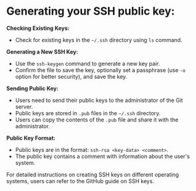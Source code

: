# Generating your SSH public key:

**Checking Existing Keys:**
- Check for existing keys in the `~/.ssh` directory using `ls` command.

**Generating a New SSH Key:**
- Use the `ssh-keygen` command to generate a new key pair.
- Confirm the file to save the key, optionally set a passphrase (use `-o` option for better security), and save the key.

**Sending Public Key:**
- Users need to send their public keys to the administrator of the Git server.
- Public keys are stored in `.pub` files in the `~/.ssh` directory.
- Users can copy the contents of the `.pub` file and share it with the administrator.

**Public Key Format:**
- Public keys are in the format: `ssh-rsa <key-data> <comment>`.
- The public key contains a comment with information about the user's system.

For detailed instructions on creating SSH keys on different operating systems, users can refer to the GitHub guide on SSH keys.